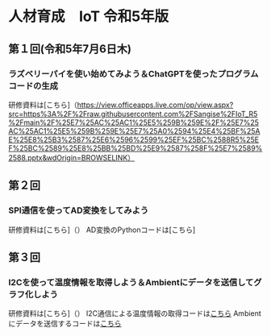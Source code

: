 # 人材育成　IoT 令和5年版
## 第１回(令和5年7月6日木)
### ラズベリーパイを使い始めてみよう＆ChatGPTを使ったプログラムコードの生成
研修資料は[こちら]（https://view.officeapps.live.com/op/view.aspx?src=https%3A%2F%2Fraw.githubusercontent.com%2FSangise%2FIoT_R5%2Fmain%2F%25E7%25AC%25AC1%25E5%259B%259E%2F%25E7%25AC%25AC1%25E5%259B%259E%25E7%25A0%2594%25E4%25BF%25AE%25E8%25B3%2587%25E6%2596%2599%25EF%25BC%2588R5%25EF%25BC%2589%25E8%25BB%25BD%25E9%2587%258F%25E7%2589%2588.pptx&wdOrigin=BROWSELINK）
## 第２回
### SPI通信を使ってAD変換をしてみよう
研修資料は[こちら]（）
AD変換のPythonコードは[こちら]
## 第３回
### I2Cを使って温度情報を取得しよう＆Ambientにデータを送信してグラフ化しよう
研修資料は[こちら]（）
I2C通信による温度情報の取得コードは[こちら]()
Ambientにデータを送信するコードは[こちら]()
